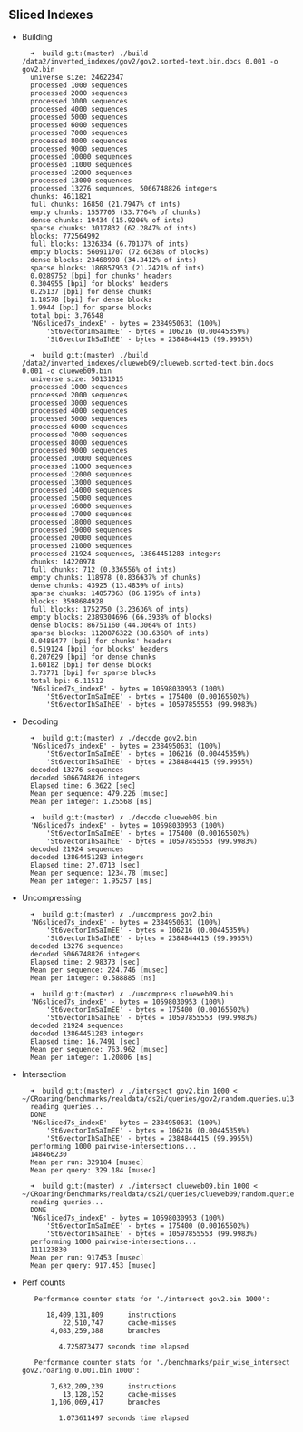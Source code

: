 Sliced Indexes
--------------

- Building
	
		➜  build git:(master) ./build /data2/inverted_indexes/gov2/gov2.sorted-text.bin.docs 0.001 -o gov2.bin                                                                            
		universe size: 24622347                                                                                                                                                           
		processed 1000 sequences
		processed 2000 sequences
		processed 3000 sequences
		processed 4000 sequences
		processed 5000 sequences
		processed 6000 sequences
		processed 7000 sequences
		processed 8000 sequences
		processed 9000 sequences
		processed 10000 sequences
		processed 11000 sequences
		processed 12000 sequences
		processed 13000 sequences
		processed 13276 sequences, 5066748826 integers
		chunks: 4611821
		full chunks: 16850 (21.7947% of ints)
		empty chunks: 1557705 (33.7764% of chunks)
		dense chunks: 19434 (15.9206% of ints)
		sparse chunks: 3017832 (62.2847% of ints)
		blocks: 772564992
		full blocks: 1326334 (6.70137% of ints)
		empty blocks: 560911707 (72.6038% of blocks)
		dense blocks: 23468998 (34.3412% of ints)
		sparse blocks: 186857953 (21.2421% of ints)
		0.0289752 [bpi] for chunks' headers
		0.304955 [bpi] for blocks' headers
		0.25137 [bpi] for dense chunks
		1.18578 [bpi] for dense blocks
		1.9944 [bpi] for sparse blocks
		total bpi: 3.76548
		'N6sliced7s_indexE' - bytes = 2384950631 (100%)
		    'St6vectorImSaImEE' - bytes = 106216 (0.00445359%)
		    'St6vectorIhSaIhEE' - bytes = 2384844415 (99.9955%)

		➜  build git:(master) ./build /data2/inverted_indexes/clueweb09/clueweb.sorted-text.bin.docs 0.001 -o clueweb09.bin 
		universe size: 50131015
		processed 1000 sequences
		processed 2000 sequences
		processed 3000 sequences
		processed 4000 sequences
		processed 5000 sequences
		processed 6000 sequences
		processed 7000 sequences
		processed 8000 sequences
		processed 9000 sequences
		processed 10000 sequences
		processed 11000 sequences
		processed 12000 sequences
		processed 13000 sequences
		processed 14000 sequences
		processed 15000 sequences
		processed 16000 sequences
		processed 17000 sequences
		processed 18000 sequences
		processed 19000 sequences
		processed 20000 sequences
		processed 21000 sequences
		processed 21924 sequences, 13864451283 integers
		chunks: 14220978
		full chunks: 712 (0.336556% of ints)
		empty chunks: 118978 (0.836637% of chunks)
		dense chunks: 43925 (13.4839% of ints)
		sparse chunks: 14057363 (86.1795% of ints)
		blocks: 3598684928
		full blocks: 1752750 (3.23636% of ints)
		empty blocks: 2389304696 (66.3938% of blocks)
		dense blocks: 86751160 (44.3064% of ints)
		sparse blocks: 1120876322 (38.6368% of ints)
		0.0488477 [bpi] for chunks' headers
		0.519124 [bpi] for blocks' headers
		0.207629 [bpi] for dense chunks
		1.60182 [bpi] for dense blocks
		3.73771 [bpi] for sparse blocks
		total bpi: 6.11512
		'N6sliced7s_indexE' - bytes = 10598030953 (100%)
		    'St6vectorImSaImEE' - bytes = 175400 (0.00165502%)
		    'St6vectorIhSaIhEE' - bytes = 10597855553 (99.9983%)
    
- Decoding

		➜  build git:(master) ✗ ./decode gov2.bin
		'N6sliced7s_indexE' - bytes = 2384950631 (100%)
		    'St6vectorImSaImEE' - bytes = 106216 (0.00445359%)
		    'St6vectorIhSaIhEE' - bytes = 2384844415 (99.9955%)
		decoded 13276 sequences
		decoded 5066748826 integers
		Elapsed time: 6.3622 [sec]
		Mean per sequence: 479.226 [musec]
		Mean per integer: 1.25568 [ns]

		➜  build git:(master) ✗ ./decode clueweb09.bin 
		'N6sliced7s_indexE' - bytes = 10598030953 (100%)
		    'St6vectorImSaImEE' - bytes = 175400 (0.00165502%)
		    'St6vectorIhSaIhEE' - bytes = 10597855553 (99.9983%)
		decoded 21924 sequences
		decoded 13864451283 integers
		Elapsed time: 27.0713 [sec]
		Mean per sequence: 1234.78 [musec]
		Mean per integer: 1.95257 [ns]
		
- Uncompressing

		➜  build git:(master) ✗ ./uncompress gov2.bin
		'N6sliced7s_indexE' - bytes = 2384950631 (100%)
		    'St6vectorImSaImEE' - bytes = 106216 (0.00445359%)
		    'St6vectorIhSaIhEE' - bytes = 2384844415 (99.9955%)
		decoded 13276 sequences
		decoded 5066748826 integers
		Elapsed time: 2.98373 [sec]
		Mean per sequence: 224.746 [musec]
		Mean per integer: 0.588885 [ns]
		
		➜  build git:(master) ✗ ./uncompress clueweb09.bin 
		'N6sliced7s_indexE' - bytes = 10598030953 (100%)
		    'St6vectorImSaImEE' - bytes = 175400 (0.00165502%)
		    'St6vectorIhSaIhEE' - bytes = 10597855553 (99.9983%)
		decoded 21924 sequences
		decoded 13864451283 integers
		Elapsed time: 16.7491 [sec]
		Mean per sequence: 763.962 [musec]
		Mean per integer: 1.20806 [ns]
		
- Intersection

		➜  build git:(master) ✗ ./intersect gov2.bin 1000 < ~/CRoaring/benchmarks/realdata/ds2i/queries/gov2/random.queries.u13276.1K          
		reading queries...
		DONE
		'N6sliced7s_indexE' - bytes = 2384950631 (100%)
		    'St6vectorImSaImEE' - bytes = 106216 (0.00445359%)
		    'St6vectorIhSaIhEE' - bytes = 2384844415 (99.9955%)
		performing 1000 pairwise-intersections...
		148466230
		Mean per run: 329184 [musec]
		Mean per query: 329.184 [musec]
		
		➜  build git:(master) ✗ ./intersect clueweb09.bin 1000 < ~/CRoaring/benchmarks/realdata/ds2i/queries/clueweb09/random.queries.u21924.1K
		reading queries...
		DONE
		'N6sliced7s_indexE' - bytes = 10598030953 (100%)
		    'St6vectorImSaImEE' - bytes = 175400 (0.00165502%)
		    'St6vectorIhSaIhEE' - bytes = 10597855553 (99.9983%)
		performing 1000 pairwise-intersections...
		111123830
		Mean per run: 917453 [musec]
		Mean per query: 917.453 [musec]

- Perf counts

		 Performance counter stats for './intersect gov2.bin 1000':
		
		    18,409,131,809      instructions                                                
		        22,510,747      cache-misses                                                
		     4,083,259,388      branches                                                    
		
		       4.725873477 seconds time elapsed
		       
		 Performance counter stats for './benchmarks/pair_wise_intersect gov2.roaring.0.001.bin 1000':
		
		     7,632,209,239      instructions                                                
		        13,128,152      cache-misses                                                
		     1,106,069,417      branches                                                    
		
		       1.073611497 seconds time elapsed